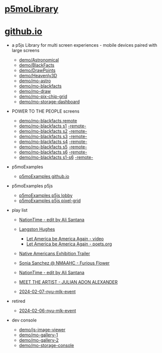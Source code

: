 # [p5moLibrary](https://github.com/molab-itp/p5moLibrary)

# [github.io](https://molab-itp.github.io/p5moLibrary/src?v=33)

- a p5js Library for multi screen experiences - mobile devices paired with large screens

  - [demo/Astronomical](demo/Astronomical?v=33)
  - [demo/BlackFacts](demo/BlackFacts?v=33)
  - [demo/DrawPoints](demo/DrawPoints?v=33)
  - [demo/Heavenly3D](demo/Heavenly3D?v=33)
  - [demo/mo-astro](demo/mo-astro?v=33)
  - [demo/mo-blackfacts](demo/mo-blackfacts?v=33)
  - [demo/mo-draw](demo/mo-draw?v=33)
  - [demo/mo-pix-chip-grid](demo/mo-pix-chip-grid?v=33)
  - [demo/mo-storage-dashboard](demo/mo-storage-dashboard?v=33)

- POWER TO THE PEOPLE screens

  - [demo/mo-blackfacts remote](demo/mo-blackfacts?v=33)
  - [demo/mo-blackfacts s1](demo/mo-blackfacts?v=33&group=s1&qrcode=mo-blackfacts-qrcode-1.png) [-remote-](demo/mo-blackfacts?v=33&group=s1)
  - [demo/mo-blackfacts s2](demo/mo-blackfacts?v=33&group=s2&qrcode=mo-blackfacts-qrcode-2.png) [-remote-](demo/mo-blackfacts?v=33&group=s2)
  - [demo/mo-blackfacts s3](demo/mo-blackfacts?v=33&group=s3&qrcode=mo-blackfacts-qrcode-3.png) [-remote-](demo/mo-blackfacts?v=33&group=s3)
  - [demo/mo-blackfacts s4](demo/mo-blackfacts?v=33&group=s4&qrcode=mo-blackfacts-qrcode-4.png) [-remote-](demo/mo-blackfacts?v=33&group=s4)
  - [demo/mo-blackfacts s5](demo/mo-blackfacts?v=33&group=s5&qrcode=mo-blackfacts-qrcode-5.png) [-remote-](demo/mo-blackfacts?v=33&group=s5)
  - [demo/mo-blackfacts s6](demo/mo-blackfacts?v=33&group=s6&qrcode=mo-blackfacts-qrcode-6.png) [-remote-](demo/mo-blackfacts?v=33&group=s6)
  - [demo/mo-blackfacts s1-s6](demo/mo-blackfacts?v=33&group=s1,s2,s3,s4,s5,s6&qrcode=mo-blackfacts-qrcode-1-6.png) [-remote-](demo/mo-blackfacts?v=33&group=s1,s2,s3,s4,s5,s6)

- p5moExamples

  - [ p5moExamples github.io ](https://molab-itp.github.io/p5moExamples)

- p5moExamples p5js

  - [ p5moExamples p5js lobby ](https://editor.p5js.org/jht9629-nyu/sketches/vP6sWN4Cu)
  - [ p5moExamples p5js pixel-grid ](https://editor.p5js.org/jht9629-nyu/sketches/CntV1JQNp)

- play list

  - [NationTime - edit by Ali Santana](demo/mo-videoplayer?playlist=-UtKxghWlvY&title=NationTime%20-%20ELUCID%20-%20BETAMAX&qrcode=NationTime.png)

  - [Langston Hughes ](demo/BlackFacts?playlist=XzI3huqpCi4)

    - [Let America be America Again - video](demo/mo-blackfacts?playlist=CFNM8GB_Yp0&title=%E2%98%85)
    - [Let America be America Again - poets.org](https://poets.org/poem/let-america-be-america-again)

  - [Native Americans Exhibition Trailer](demo/BlackFacts?playlist=hpjNGTYvpxw)

  - [Sonia Sanchez @ NMAAHC - Furious Flower](demo/mo-blackfacts?playlist=FNLp8e-cfgk&title=Sonia%20Sanchez)

  - [NationTime - edit by Ali Santana](demo/mo-videoplayer?playlist=-UtKxghWlvY&title=NationTime%20-%20ELUCID%20-%20BETAMAX&qrcode=NationTime.png)

  - [MEET THE ARTIST - JULIAN ADON ALEXANDER](demo/mo-blackfacts?playlist=wk0La_2igws&title=MEET%20THE%20ARTIST%20-%20JULIAN%20ADON%20ALEXANDE%20-%20What%20it%20is&qrcode=JULIAN.png)

  - [2024-02-07-nyu-mlk-event](demo/mo-blackfacts?playlist=lG758MniLYg&qrcode=annoucement-01.png&title=2024-02-07-nyu-mlk-event)

- retired

  - [2024-02-06-nyu-mlk-event](demo/mo-blackfacts?playlist=zbRz5xTaLYI&qrcode=annoucement-01.png&title=2024-02-06-nyu-mlk-event)
  <!-- - [Weapons of White Destruction - TJ](demo/mo-blackfacts?playlist=ob8YQPGJiHY&title=Weapons%20of%20White%20Destruction%20-%20TJ&&qrcode=TJ.png) -->

- dev console

  - [demo/js-image-viewer](demo/js-image-viewer?v=33)
  - [demo/mo-gallery-1](demo/mo-gallery-1?v=33)
  - [demo/mo-gallery-2](demo/mo-gallery-2?v=33)
  - [demo/mo-storage-console](demo/mo-storage-console?v=33)

<!--

- retired
  - [demo/mo-astro-host-0](demo/mo-astro-host-0?v=33)
  - [demo/mo-astro-host-1](demo/mo-astro-host-1?v=33)
  - [demo/mo-astro-remote-0](demo/mo-astro-remote-0?v=33)
  - [demo/mo-astro-remote-1](demo/mo-astro-remote-1?v=33)

  - [demo/mo-blackfacts-host](demo/mo-blackfacts-host?v=33)
  - [demo/mo-blackfacts-remote](demo/mo-blackfacts-remote?v=33)

# https://www.youtube.com/watch?v=hpjNGTYvpxw
# The Land Carries Our Ancestors: Contemporary Art by Native Americans Exhibition Trailer

 -->
